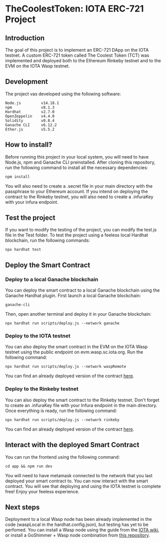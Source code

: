 # TheCoolestToken: IOTA ERC-721 Project
## Introduction
The goal of this project is to implement an ERC-721 DApp on the IOTA testnet. A custom ERC-721 token called The Coolest Token (TCT) was implemented and deployed both to the Ethereum Rinkeby testnet and to the EVM on the IOTA Wasp testnet.

## Development
The project vas developed using the following software:
```
Node.js         v14.18.1
npm             v8.1.3
Hardhat         v2.7.0
OpenZeppelin    v4.4.0
Solidity        v0.8.4
Ganache CLI     v6.12.2
Ether.js        v5.5.2
```

## How to install?
Before running this project in your local system, you will need to have Node.js, npm and Ganache CLI preinstalled. After cloning this repository, run the following command to install all the necessary dependencies:
```
npm install
```
You will also need to create a .secret file in your main directory with the passphrase to your Ethereum account. If you intend on deploying the contract to the Rinkeby testnet, you will also need to create a .infuraKey with your infura endpoint.

## Test the project
If you want to modify the testing of the project, you can modify the test.js file in the Test folder. To test the project using a feeless local Hardhat blockchain, run the following commands:
```
npx hardhat test
```

## Deploy the Smart Contract
### Deploy to a local Ganache blockchain
You can deploy the smart contract to a local Ganache blockchain using the Ganache Hardhat plugin. First launch a local Ganache blockchain:
```
ganache-cli
```
Then, open another terminal and deploy it in your Ganache blockchain:
```
npx hardhat run scripts/deploy.js --network ganache
```

### Deploy to the IOTA testnet
You can also deploy the smart contract in the EVM on the IOTA Wasp testnet using the public endpoint on evm.wasp.sc.iota.org. Run the following command:
```
npx hardhat run scripts/deploy.js --network waspRemote
```
You can find an already deployed version of the contract [here](https://explorer.wasp.sc.iota.org/account/0x8abe010A639aEE57b566ed08fAc663749b0C1FE5).

### Deploy to the Rinkeby testnet
You can also deploy the smart contract to the Rinkeby testnet. Don't forget to create an .infuraKey file with your Infura endpoint in the main directory. Once everything is ready, run the following command:
```
npx hardhat run scripts/deploy.js --network rinkeby
```
You can find an already deployed version of the contract [here](https://rinkeby.etherscan.io/tx/0xb0cb89b44757d8676eb3e1dc14a12485c24fda9f985b649aaf6a306cfbd39b48).

## Interact with the deployed Smart Contract
You can run the frontend using the following command:   
```
cd app && npm run dev
```
You will need to have metamask connected to the network that you last deployed your smart contract to. You can now interact with the smart contract. You will see that deploying and using the IOTA testnet is complete free! Enjoy your feeless experience.

## Next steps
Deployment to a local Wasp node has been already implemented in the code (waspLocal in the hardhat.config.json), but testing has yet to be perfomed. You can install a Wasp node using the guide from the [IOTA wiki](https://wiki.iota.org/smart-contracts/guide/chains_and_nodes/running-a-node), or install a GoShimmer + Wasp node combination from [this repository](https://github.com/iotaledger/wasp/tree/add_docker_test_net).